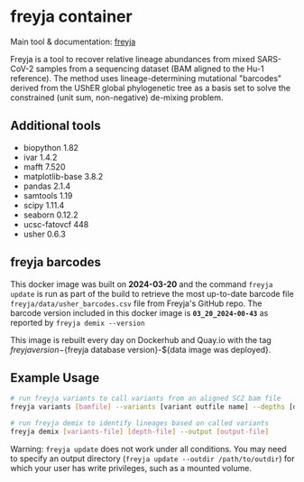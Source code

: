 # freyja container

Main tool & documentation: [freyja](https://github.com/andersen-lab/Freyja)

Freyja is a tool to recover relative lineage abundances from mixed SARS-CoV-2 samples from a sequencing dataset (BAM aligned to the Hu-1 reference). The method uses lineage-determining mutational "barcodes" derived from the UShER global phylogenetic tree as a basis set to solve the constrained (unit sum, non-negative) de-mixing problem.

## Additional tools

- biopython 1.82
- ivar 1.4.2
- mafft 7.520
- matplotlib-base 3.8.2
- pandas 2.1.4
- samtools 1.19
- scipy 1.11.4
- seaborn 0.12.2
- ucsc-fatovcf 448
- usher 0.6.3

## freyja barcodes

This docker image was built on **2024-03-20** and the command `freyja update` is run as part of the build to retrieve the most up-to-date barcode file `freyja/data/usher_barcodes.csv` file from Freyja's GitHub repo. The barcode version included in this docker image is **`03_20_2024-00-43`** as reported by `freyja demix --version`

This image is rebuilt every day on Dockerhub and Quay.io with the tag ${freyja version}-${freyja database version}-${data image was deployed}.

## Example Usage

```bash
# run freyja variants to call variants from an aligned SC2 bam file
freyja variants [bamfile] --variants [variant outfile name] --depths [depths outfile name] --ref [reference.fa]

# run freyja demix to identify lineages based on called variants 
freyja demix [variants-file] [depth-file] --output [output-file]
```

Warning: `freyja update` does not work under all conditions. You may need to specify an output directory (`freyja update --outdir /path/to/outdir`) for which your user has write privileges, such as a mounted volume.
